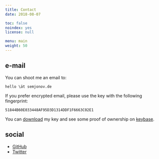 ```yaml
---
title: Contact
date: 2018-08-07

toc: false
noindex: yes
license: null

menu: main
weight: 50
---
```


## e-mail

You can shoot me an email to:

    hello \ät semjonov.de

If you prefer encrypted email, please use the key with the following fingerprint:

    51844B60E033448AF95D3D1314DDF1F6663C02E1

You can [download] my key and see some proof of ownership on [keybase].

[download]: https://keybase.io/ansemjo/pgp_keys.asc?fingerprint=51844b60e033448af95d3d1314ddf1f6663c02e1 "Download 0x14DDF1F6663C02E1 directly."
[keybase]: https://keybase.io/ansemjo "Keybase Identity: ansemjo"

## social

* [GitHub](https://github.com/ansemjo "GitHub user: ansemjo")
* [Twitter](https://twitter.com/ansemjo "Twitter: @ansemjo")
